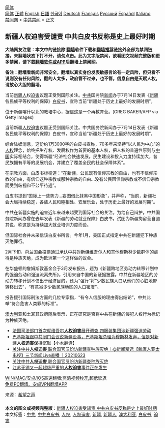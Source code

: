  <!-- 面包屑导航 --> <div class="breadcrumb"><!-- GTranslate: https://gtranslate.io/ -->  <div class="switcher notranslate">  <div class="selected">  <a href="#" onclick="return false;"> 简体</a>  </div>  <div class="option">  <a href="https://www.bannedbook.org" onclick="doGTranslate('zh-CN|zh-CN');jQuery('div.switcher div.selected a').html(jQuery(this).html());return false;" title="简体中文" class="nturl selected"> 简体</a>  <a href="https://www.bannedbook.org/zh-tw/" onclick="doGTranslate('zh-CN|zh-TW');jQuery('div.switcher div.selected a').html(jQuery(this).html());return false;" title="繁體中文" class="nturl"> 正體</a>  <a href="https://www.bannedbook.org/en/" onclick="doGTranslate('zh-CN|en');jQuery('div.switcher div.selected a').html(jQuery(this).html());return false;" title="English" class="nturl"> English</a>  <a href="https://www.bannedbook.org/ja/" onclick="doGTranslate('zh-CN|ja');jQuery('div.switcher div.selected a').html(jQuery(this).html());return false;" title="日本語" class="nturl"> 日語</a>  <a href="https://www.bannedbook.org/ko/" onclick="doGTranslate('zh-CN|ko');jQuery('div.switcher div.selected a').html(jQuery(this).html());return false;" title="한국어" class="nturl"> 한국어</a>  <a href="https://www.bannedbook.org/de/" onclick="doGTranslate('zh-CN|de');jQuery('div.switcher div.selected a').html(jQuery(this).html());return false;" title="Deutsch" class="nturl"> Deutsch</a>  <a href="https://www.bannedbook.org/fr/" onclick="doGTranslate('zh-CN|fr');jQuery('div.switcher div.selected a').html(jQuery(this).html());return false;" title="Français" class="nturl"> Français</a>  <a href="https://www.bannedbook.org/ru/" onclick="doGTranslate('zh-CN|ru');jQuery('div.switcher div.selected a').html(jQuery(this).html());return false;" title="Русский" class="nturl"> Русский</a>  <a href="https://www.bannedbook.org/es/" onclick="doGTranslate('zh-CN|es');jQuery('div.switcher div.selected a').html(jQuery(this).html());return false;" title="Español" class="nturl"> Español</a>  <a href="https://www.bannedbook.org/it/" onclick="doGTranslate('zh-CN|it');jQuery('div.switcher div.selected a').html(jQuery(this).html());return false;" title="Italiano" class="nturl"> Italiano</a>  </div>  </div>      <div class='breadcrumb-sub'><!-- Breadcrumb NavXT 6.3.0 --> <a href="https://www.bannedbook.org/" class="home">禁闻网</a> &gt; <a href="https://www.bannedbook.org/bnews/cbnews/" class="category">中共禁闻</a> &gt; 正文</div></div><h2>新疆人权迫害受谴责 中共白皮书反称是史上最好时期</h2> <p class="notice"><b>大陆网友注意：本文中的链接除 <a href="https://github.com/bannedbook/fanqiang" >翻墙</a>软件下载和<a href="https://github.com/killgcd/justmysocks/blob/master/README.md">翻墙推荐</a>链接外全部为禁网链接，未翻墙状态下打不开，请勿点击。此为文字版禁闻，欲看图文视频完整版和更多禁闻，请下载<a href="https://github.com/bannedbook/fanqiang">翻墙软件或APP</a>后翻墙上禁闻网。</p><p>备注：翻墙看新闻非常安全，翻墙以真实身份发表敏感言论有一定风险，但只看不说则没有任何风险，翻的人太多，政府管不过来，也不管。信息自由是天赋人权，请放心大胆的翻墙。</b></p>  <div class="entry"> <p id="summary">当前<a href="https://www.bannedbook.org/bnews/tag/%E6%96%B0%E7%96%86%E4%BA%BA/" class="st_tag internal_tag" rel="tag" title="标签 新疆人 下的日志">新疆人</a>权<a href="https://www.bannedbook.org/bnews/tag/%e8%bf%ab%e5%ae%b3/" class="st_tag internal_tag" rel="tag" title="标签 迫害 下的日志">迫害</a>议题正受到国际关注。<a href="https://www.bannedbook.org/bnews/tag/%e4%b8%ad%e5%85%b1/" class="st_tag internal_tag" rel="tag" title="标签 中共 下的日志">中共</a>国务院<span class='wp_keywordlink_affiliate'><a href="https://www.bannedbook.org/" title="新闻">新闻</a></span>办于7月14日发表《<a href="https://www.bannedbook.org/bnews/tag/%e6%96%b0%e7%96%86/" class="st_tag internal_tag" rel="tag" title="标签 新疆 下的日志">新疆</a>各民族平等权利的保障》<a href="https://www.bannedbook.org/bnews/tag/%E7%99%BD%E7%9A%AE%E4%B9%A6/" class="st_tag internal_tag" rel="tag" title="标签 白皮书 下的日志">白皮书</a>，宣称当前“新疆处于历史上最好的发展时期”。</p> <p id="conimg">位于新疆喀什以北的教培中心，据信这是一个再教育营。(GREG BAKER/AFP via Getty Images)</p> <p>当前新疆<a href="https://www.bannedbook.org/bnews/tag/%E4%BA%BA%E6%9D%83%E8%BF%AB%E5%AE%B3/" class="st_tag internal_tag" rel="tag" title="标签 人权迫害 下的日志">人权迫害</a>议题正受到国际关注。中共国务院新闻办于7月14日发表《新疆各民族平等权利的保障》白皮书，宣称当前“新疆处于历史上最好的发展时期”。</p>  <p>综合陆媒消息，这份约1万3000字的白皮书宣称，70多年来坚持“以人民为中心”的<a href="https://www.bannedbook.org/bnews/tag/%e4%ba%ba%e6%9d%83/" class="st_tag internal_tag" rel="tag" title="标签 人权 下的日志">人权</a>理念，始终把生存权、发展权作为首要的基本人权，把人权的普遍性原则与<span class='wp_keywordlink_affiliate'><a href="https://www.bannedbook.org/" title="中国" target="_blank">中国</a></span>实际相结合，使得新疆“经济社会快速发展，民生建设和投入力度持续加大，各民族拥有平等的发展机会，并建立了覆盖全民的社会保障体系”。</p> <p>在宗教方面，白皮书标榜道：“在新疆，公民既有信仰宗教的自由，也有不信仰宗教的自由，有信仰这种宗教或那种宗教的自由&#8230;没有公民因信仰宗教或不信仰宗教而受到歧视和不公平待遇”。</p> <p>白皮书提到“国际上一些势力&#8230;妄图借此抹黑中国形象”，并声称，“当前，新疆社会大局持续稳定，各族人民和睦相处、安居乐业，处于历史上最好的发展时期”。</p>  <p>中共在新疆实施的迫害近年来越来越受到国际社会的关注。为给自己辩护，中共国务院新闻办曾在去年发表《新疆的劳动就业保障》白皮书，试图为新疆拘留营自圆其说，称这是为持续加大就业培训力度而设。</p> <p>但国际社会并未采信该白皮书所言。今年1月，美国正式指定中共在新疆犯下种族灭绝罪行。</p> <p>2月下旬，荷兰国会投票通过承认中共对新疆维吾尔人和其他穆斯林少数群体的虐待是种族灭绝，成为欧洲第一个这样做的议会。</p>  <p>在华盛顿的詹姆斯敦基金会于3月发布报告，题为《新疆跨地区劳动力转移计划中的强迫劳动和强迫流离失所》，引用来自中国的新证据披露，中共在新疆地区的劳动力转移计划不仅出于经济目的，还为“强行”将“少数民族人口从他们的心脏地带转移出去”，“有意减少少数民族地区的人口密度”。</p> <p>报告援引国际刑法方面的几位专家指，“有令人信服的理由得出结论”，中共此举“符合危害人类罪的标准”。</p> <p><a href="https://www.bannedbook.org/bnews/tag/%e6%be%b3%e5%a4%a7%e5%88%a9%e4%ba%9a/" class="st_tag internal_tag" rel="tag" title="标签 澳大利亚 下的日志">澳大利亚</a>和土耳其政府随后表示，正在研究是否将中共在新疆的侵犯人权行为标记为种族灭绝。</p>  <ul class='op-related-articles' title='相关阅读'> <li><a href='https://www.bannedbook.org/bnews/headline/20210703/1579374.html' target='_blank'>法国司法部门首次就维吾尔<b>人权迫害</b>展开调查 四服装集团涉新疆强迫劳动</a></li> <li><a href='https://www.bannedbook.org/bnews/bannedvideo/20210626/1575032.html' target='_blank'>巴基斯坦跟中共闭门会议说新疆没事，巴基斯坦总理为穆斯林发声，但是对新疆<b>人权迫害</b>保持沉默【小木翻译】</a></li> <li><a href='https://www.bannedbook.org/bnews/bannedvideo/20210623/1572628.html' target='_blank'>关注中共<b>人权迫害</b> 联合国官员盼访新疆查种族灭绝｜@新闻精选【新唐人亚太电视】三节新闻Live直播 ｜20210623</a></li> <li><a href='https://www.bannedbook.org/bnews/taiwannews/20210622/1572198.html' target='_blank'>关注中共<b>人权迫害</b> 联合国官员盼访新疆查种族灭绝</a></li> <li><a href='https://www.bannedbook.org/bnews/baitai/20210515/1547065.html' target='_blank'>江苏无锡又一起超级严重的<b>人权迫害</b>事件正在发生</a></li> </ul> <p class="texttj"> <a href="https://github.com/bannedbook/fanqiang/wiki/V2ray%E6%9C%BA%E5%9C%BA" target="_blank">WIN/MAC/安卓/iOS高速翻墙:高清视频秒开,超低延迟</a><br/> <a href="https://github.com/bannedbook/fanqiang/wiki/%E7%A6%81%E9%97%BB%E7%BD%91%E5%AE%89%E5%8D%93%E7%BF%BB%E5%A2%99%E6%96%B0%E9%97%BBAPP" target="_blank">免费PC翻墙、安卓VPN翻墙APP</a></p><p> 来源：<span class='wp_keywordlink_affiliate'><a href="https://www.soundofhope.org" title="希望之声" target="_blank">希望之声</a></span> </p><a name='sharetosocial'></a>  <div style="margin-bottom:5px;padding-bottom:5px;clear:both"> <div id="archive-pix-1" class="banner-ads"> <!-- AuctionX Display platform tag START --> <div id="26318x728x90x621x_ADSLOT2" clicktrack="%%CLICK_URL_ESC%%"></div> <!-- AuctionX Display platform tag END --> </div> <div id="archive-pix-2" class="banner-ads"> <!-- AuctionX Display platform tag START --> <div id="26315x300x250x621x_ADSLOT2" clicktrack="%%CLICK_URL_ESC%%"></div> <!-- AuctionX Display platform tag END --> </div> </div>    <div id="archive-pix-1" class="banner-ads"> <!-- AuctionX Display platform tag START --> <div id="26318x728x90x621x_ADSLOT3" clicktrack="%%CLICK_URL_ESC%%"></div> <!-- AuctionX Display platform tag END --> </div> <div><b>本文的图文或视频完整版</b>：<a href='https://www.bannedbook.org/bnews/cbnews/20210715/1587909.html'>新疆人权迫害受谴责 中共白皮书反称是史上最好时期</a></div>  </div><!--END ENTRY--> <div class="postfooter"> <div>本文标签：<a href="https://www.bannedbook.org/bnews/tag/%e4%b8%ad%e5%85%b1/" rel="tag">中共</a>, <a href="https://www.bannedbook.org/bnews/tag/%E4%B8%AD%E5%85%B1%E7%99%BD%E7%9A%AE%E4%B9%A6/" rel="tag">中共白皮书</a>, <a href="https://www.bannedbook.org/bnews/tag/%e4%ba%ba%e6%9d%83/" rel="tag">人权</a>, <a href="https://www.bannedbook.org/bnews/tag/%E4%BA%BA%E6%9D%83%E8%BF%AB%E5%AE%B3/" rel="tag">人权迫害</a>, <a href="https://www.bannedbook.org/bnews/tag/%e6%96%b0%e7%96%86/" rel="tag">新疆</a>, <a href="https://www.bannedbook.org/bnews/tag/%E6%96%B0%E7%96%86%E4%BA%BA/" rel="tag">新疆人</a>, <a href="https://www.bannedbook.org/bnews/tag/%e6%be%b3%e5%a4%a7%e5%88%a9%e4%ba%9a/" rel="tag">澳大利亚</a>, <a href="https://www.bannedbook.org/bnews/tag/%E7%99%BD%E7%9A%AE%E4%B9%A6/" rel="tag">白皮书</a>, <a href="https://www.bannedbook.org/bnews/tag/%e8%bf%ab%e5%ae%b3/" rel="tag">迫害</a></div>  </div><!--END POSTFOOTER--> 